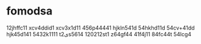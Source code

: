 # fomodsa
12jhffc11
xcv4ddid1
xcv3x1d11
456p44441
hjkln541d
54hkhd11d
54cv+41dd
hjk45d141
5432k1111
t2یs5614
120212st1
z64gf44
41f4j11
84fc44t
54lcg4
